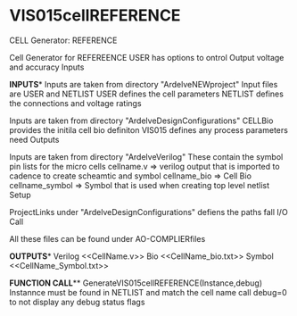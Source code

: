 # VIS015cellREFERENCE
CELL Generator: REFERENCE

Cell Generator for REFEREENCE USER has options to ontrol Output voltage and accuracy Inputs

**INPUTS***
Inputs are taken from directory "ArdelveNEWproject" Input files are USER and NETLIST USER defines the cell parameters NETLIST defines the connections and voltage ratings

Inputs are taken from directory "ArdelveDesignConfigurations" CELLBio provides the initila cell bio definiton VIS015 defines any process parameters need Outputs

Inputs are taken from directory "ArdelveVerilog" These contain the symbol pin lists for the micro cells
        cellname.v => verilog output that is imported to cadence to create scheamtic and symbol cellname_bio => Cell Bio    cellname_symbol => Symbol that is used when creating top level netlist Setup

ProjectLinks under "ArdelveDesignConfigurations" defiens the paths fall I/O Call

All these files can be found under  AO-COMPLIERfiles

**OUTPUTS***
Verilog   <<CellName.v>>
Bio       <<CellName_bio.txt>>
Symbol    <<CellName_Symbol.txt>>

**FUNCTION CALL****
GenerateVIS015cellREFERENCE(Instance,debug) 
    Instannce must be found in NETLIST and match the cell name call
    debug=0 to not display any debug status flags

